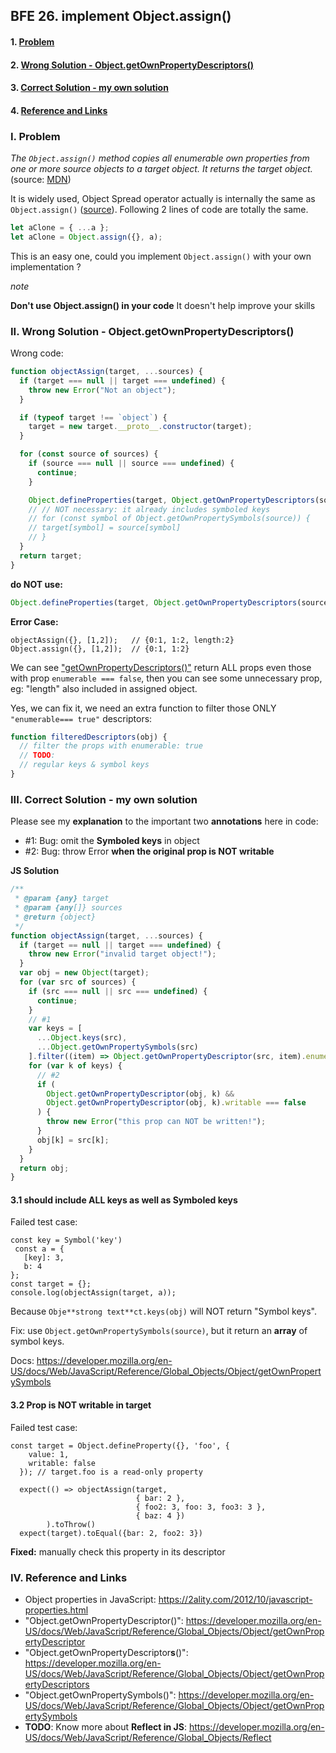 ## BFE 26. implement Object.assign()

#### 1. [Problem](#question1)

#### 2. [Wrong Solution - Object.getOwnPropertyDescriptors()](#question2)

#### 3. [Correct Solution - my own solution](#question3)

#### 4. [Reference and Links](#question4)

<div id="question1" />

### I. Problem

_The `Object.assign()` method copies all enumerable own properties from one or more source objects to a target object. It returns the target object._ (source: [MDN](https://developer.mozilla.org/en-US/docs/Web/JavaScript/Reference/Global_Objects/Object/assign))

It is widely used, Object Spread operator actually is internally the same as `Object.assign()` ([source](https://github.com/tc39/proposal-object-rest-spread/blob/master/Spread.md)). Following 2 lines of code are totally the same.

```js
let aClone = { ...a };
let aClone = Object.assign({}, a);
```

This is an easy one, could you implement `Object.assign()` with your own implementation ?

_note_

**Don't use Object.assign() in your code** It doesn't help improve your skills

<div id="question2" />

### II. Wrong Solution - Object.getOwnPropertyDescriptors()

Wrong code:

```js
function objectAssign(target, ...sources) {
  if (target === null || target === undefined) {
    throw new Error("Not an object");
  }

  if (typeof target !== `object`) {
    target = new target.__proto__.constructor(target);
  }

  for (const source of sources) {
    if (source === null || source === undefined) {
      continue;
    }

    Object.defineProperties(target, Object.getOwnPropertyDescriptors(source));
    // // NOT necessary: it already includes symboled keys
    // for (const symbol of Object.getOwnPropertySymbols(source)) {
    // target[symbol] = source[symbol]
    // }
  }
  return target;
}
```

**do NOT use:**

```javascript
Object.defineProperties(target, Object.getOwnPropertyDescriptors(source));
```

**Error Case:**

```
objectAssign({}, [1,2]);   // {0:1, 1:2, length:2}
Object.assign({}, [1,2]);  // {0:1, 1:2}
```

We can see ["getOwnPropertyDescriptors()"](https://developer.mozilla.org/en-US/docs/Web/JavaScript/Reference/Global_Objects/Object/getOwnPropertyDescriptors) return ALL props even those with prop `enumerable === false`, then you can see some unnecessary prop, eg: "length" also included in assigned object.

Yes, we can fix it, we need an extra function to filter those ONLY `"enumerable=== true"` descriptors:

```js
function filteredDescriptors(obj) {
  // filter the props with enumerable: true
  // TODO:
  // regular keys & symbol keys
}
```

<div id="question3" />

### III. Correct Solution - my own solution

Please see my **explanation** to the important two **annotations** here in code:

- #1: Bug: omit the **Symboled keys** in object
- #2: Bug: throw Error **when the original prop is NOT writable**

**JS Solution**

```javascript
/**
 * @param {any} target
 * @param {any[]} sources
 * @return {object}
 */
function objectAssign(target, ...sources) {
  if (target == null || target === undefined) {
    throw new Error("invalid target object!");
  }
  var obj = new Object(target);
  for (var src of sources) {
    if (src === null || src === undefined) {
      continue;
    }
    // #1
    var keys = [
      ...Object.keys(src),
      ...Object.getOwnPropertySymbols(src)
    ].filter((item) => Object.getOwnPropertyDescriptor(src, item).enumerable);
    for (var k of keys) {
      // #2
      if (
        Object.getOwnPropertyDescriptor(obj, k) &&
        Object.getOwnPropertyDescriptor(obj, k).writable === false
      ) {
        throw new Error("this prop can NOT be written!");
      }
      obj[k] = src[k];
    }
  }
  return obj;
}
```

#### 3.1 should include ALL keys as well as Symboled keys

Failed test case:

```
const key = Symbol('key')
 const a = {
   [key]: 3,
   b: 4
};
const target = {};
console.log(objectAssign(target, a));
```

Because `Obje**strong text**ct.keys(obj)` will NOT return "Symbol keys".

Fix:
use `Object.getOwnPropertySymbols(source)`, but it return an **array** of symbol keys.

Docs: https://developer.mozilla.org/en-US/docs/Web/JavaScript/Reference/Global_Objects/Object/getOwnPropertySymbols

#### 3.2 Prop is NOT writable in target

Failed test case:

```
const target = Object.defineProperty({}, 'foo', {
    value: 1,
    writable: false
  }); // target.foo is a read-only property

  expect(() => objectAssign(target,
                            { bar: 2 },
                            { foo2: 3, foo: 3, foo3: 3 },
                            { baz: 4 })
        ).toThrow()
  expect(target).toEqual({bar: 2, foo2: 3})
```

**Fixed:** manually check this property in its descriptor

<div id="question4" />

### IV. Reference and Links

- Object properties in JavaScript: https://2ality.com/2012/10/javascript-properties.html
- "Object.getOwnPropertyDescriptor()": https://developer.mozilla.org/en-US/docs/Web/JavaScript/Reference/Global_Objects/Object/getOwnPropertyDescriptor
- "Object.getOwnPropertyDescriptor**s**()": https://developer.mozilla.org/en-US/docs/Web/JavaScript/Reference/Global_Objects/Object/getOwnPropertyDescriptors
- "Object.getOwnPropertySymbols()": https://developer.mozilla.org/en-US/docs/Web/JavaScript/Reference/Global_Objects/Object/getOwnPropertySymbols
- **TODO**: Know more about **Reflect in JS**: https://developer.mozilla.org/en-US/docs/Web/JavaScript/Reference/Global_Objects/Reflect
